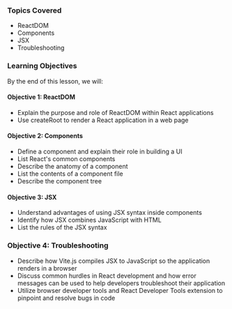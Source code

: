 <!-- h1, h2 already used by CTD Learns -->
### Topics Covered

- ReactDOM
- Components
- JSX
- Troubleshooting

### Learning Objectives

By the end of this lesson, we will:

#### Objective 1: ReactDOM

- Explain the purpose and role of ReactDOM within React applications
- Use createRoot to render a React application in a web page

#### Objective 2: Components

- Define a component and explain their role in building a UI
- List React's common components
- Describe the anatomy of a component
- List the contents of a component file
- Describe the component tree

#### Objective 3: JSX

- Understand advantages of using JSX syntax inside components
- Identify how JSX combines JavaScript with HTML
- List the rules of the JSX syntax

### Objective 4: Troubleshooting

- Describe how Vite.js compiles JSX to JavaScript so the application renders in a browser
- Discuss common hurdles in React development and how error messages can be used to help developers troubleshoot their application
- Utilize browser developer tools and React Developer Tools extension to pinpoint and resolve bugs in code
